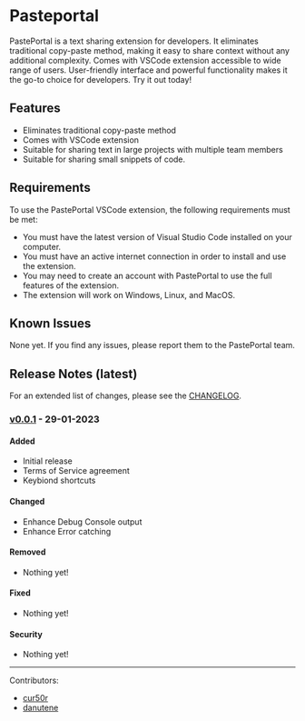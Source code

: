 
# Pasteportal

PastePortal is a text sharing extension for developers. It eliminates traditional copy-paste method, making it easy to share context without any additional complexity. Comes with VSCode extension  accessible to wide range of users. User-friendly interface and powerful functionality makes it the go-to choice for developers. Try it out today!

## Features

- Eliminates traditional copy-paste method
- Comes with VSCode extension
- Suitable for sharing text in large projects with multiple team members
- Suitable for sharing small snippets of code.

## Requirements

To use the PastePortal VSCode extension, the following requirements must be met:

- You must have the latest version of Visual Studio Code installed on your computer.
- You must have an active internet connection in order to install and use the extension.
- You may need to create an account with PastePortal to use the full features of the extension.
- The extension will work on Windows, Linux, and MacOS.

## Known Issues

None yet. If you find any issues, please report them to the PastePortal team.

## Release Notes (latest)

For an extended list of changes, please see the [CHANGELOG](CHANGELOG.md).

### [v0.0.1] - 29-01-2023

#### Added

- Initial release
- Terms of Service agreement
- Keybiond shortcuts

#### Changed

- Enhance Debug Console output
- Enhance Error catching

#### Removed

- Nothing yet!

#### Fixed

- Nothing yet!

#### Security

- Nothing yet!

[v0.0.1]: https://github.com/stiliajohny/vscode-ext-pasteportal/releases/0.0.1


---

Contributors:

- [cur50r](https://github.com/cur50r)
- [danutene](https://github.com/DanutEne)